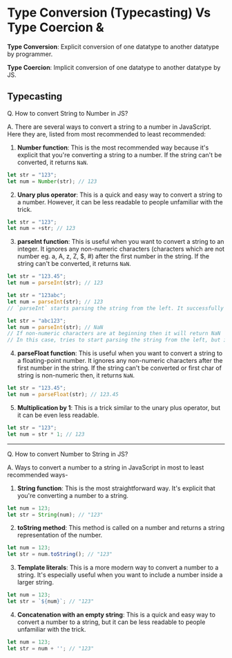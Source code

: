 # Type Conversion (Typecasting) Vs Type Coercion &

**Type Conversion**: Explicit conversion of one datatype to another datatype by programmer.

**Type Coercion**: Implicit conversion of one datatype to another datatype by JS.

## Typecasting

Q. How to convert String to Number in JS?

A. There are several ways to convert a string to a number in JavaScript. Here they are, listed from most recommended to least recommended:

1. **Number function**: This is the most recommended way because it's explicit that you're converting a string to a number. If the string can't be converted, it returns `NaN`.

```javascript
let str = "123";
let num = Number(str); // 123
```

2. **Unary plus operator**: This is a quick and easy way to convert a string to a number. However, it can be less readable to people unfamiliar with the trick.

```javascript
let str = "123";
let num = +str; // 123
```

3. **parseInt function**: This is useful when you want to convert a string to an integer. It ignores any non-numeric characters (characters which are not number eg. a, A, z, Z, $, #) after the first number in the string. If the string can't be converted, it returns `NaN`.

```javascript
let str = "123.45";
let num = parseInt(str); // 123

let str = "123abc";
let num = parseInt(str); // 123
// `parseInt` starts parsing the string from the left. It successfully converts the characters '1', '2', and '3' into the number 123. However, when it encounters the character 'a', it stops parsing because 'a' can't be converted into a number. As a result, `parseInt` returns the number 123, effectively ignoring the 'abc' at the end of the string.

let str = "abc123";
let num = parseInt(str); // NaN
// If non-numeric characters are at beginning then it will return NaN
// In this case, tries to start parsing the string from the left, but it immediately encounters a character ('a') that can't be converted into a number. As a result, it returns `NaN`.
```

4. **parseFloat function**: This is useful when you want to convert a string to a floating-point number. It ignores any non-numeric characters after the first number in the string. If the string can't be converted or first char of string is non-numeric then, it returns `NaN`.

```javascript
let str = "123.45";
let num = parseFloat(str); // 123.45
```

5. **Multiplication by 1**: This is a trick similar to the unary plus operator, but it can be even less readable.

```javascript
let str = "123";
let num = str * 1; // 123
```

---

Q. How to convert Number to String in JS?

A. Ways to convert a number to a string in JavaScript in most to least recommended ways-

1. **String function**: This is the most straightforward way. It's explicit that you're converting a number to a string.

```javascript
let num = 123;
let str = String(num); // "123"
```

2. **toString method**: This method is called on a number and returns a string representation of the number.

```javascript
let num = 123;
let str = num.toString(); // "123"
```

3. **Template literals**: This is a more modern way to convert a number to a string. It's especially useful when you want to include a number inside a larger string.

```javascript
let num = 123;
let str = `${num}`; // "123"
```

4. **Concatenation with an empty string**: This is a quick and easy way to convert a number to a string, but it can be less readable to people unfamiliar with the trick.

```javascript
let num = 123;
let str = num + ''; // "123"
```
